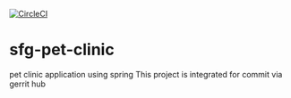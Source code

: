[![CircleCI](https://circleci.com/gh/ankitech/sfg-pet-clinic/tree/master.svg?style=svg)](https://circleci.com/gh/ankitech/sfg-pet-clinic/tree/master)

# sfg-pet-clinic
pet clinic application using spring
This project is integrated for commit via gerrit hub

